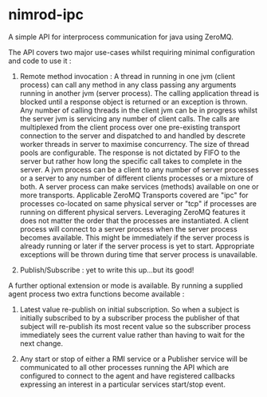 nimrod-ipc
==========

A simple API for interprocess communication for java using ZeroMQ.

The API covers two major use-cases whilst requiring minimal configuration and code to use it :

1) Remote method invocation : A thread in running in one jvm (client process) can call any method in any class passing any arguments running in another jvm (server process). The calling application thread is blocked until a response object is returned or an exception is thrown. Any number of calling threads in the client jvm can be in progress whilst the server jvm is servicing any number of client calls. The calls are multiplexed from the client process over one pre-existing transport connection to the server and dispatched to and handled by descrete worker threads in server to maximise concurrency. The size of thread pools are configurable. The response is not dictated by FIFO to the server but rather how long the specific call takes to complete in the server. A jvm process can be a client to any number of server processes or a server to any number of different clients processes or a mixture of both. A server process can make services (methods) available on one or more transports. Applicable ZeroMQ Transports covered are "ipc" for processes co-located on same physical server or "tcp" if processes are running on different physical servers. Leveraging ZeroMQ features it does not matter the order that the processes are instantiated. A client process will connect to a server process when the server process becomes available. This might be immediately if the server process is already running or later if the server process is yet to start. Appropriate exceptions will be thrown during time that server process is unavailable.

2) Publish/Subscribe : yet to write this up...but its good!

A further optional extension or mode is available. By running a supplied agent process two extra functions become available :

1) Latest value re-publish on initial subscription. So when a subject is initially subscribed to by a subscriber process the publisher of that subject will re-publish its most recent value so the subscriber process immediately sees the current value rather than having to wait for the next change.

2) Any start or stop of either a RMI service or a Publisher service will be communicated to all other processes running the API which are configured to connect to the agent and have registered callbacks expressing an interest in a particular services start/stop event.


